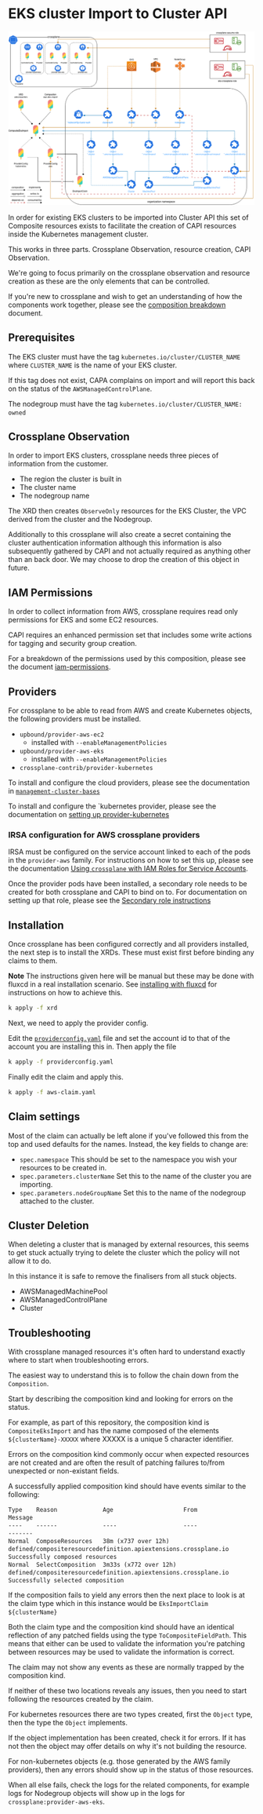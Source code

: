 # EKS cluster Import to Cluster API

![Crossplane to ClusterAPI relationships](./docs/images/crossplane-capi-relationships.png)

In order for existing EKS clusters to be imported into Cluster API this
set of Composite resources exists to facilitate the creation of CAPI resources
inside the Kubernetes management cluster.

This works in three parts. Crossplane Observation, resource creation, CAPI
Observation.

We're going to focus primarily on the crossplane observation and resource
creation as these are the only elements that can be controlled.

If you're new to crossplane and wish to get an understanding of how the
components work together, please see the [composition breakdown](./docs/composition-breakdown.md)
document.

## Prerequisites

The EKS cluster must have the tag `kubernetes.io/cluster/CLUSTER_NAME` where
`CLUSTER_NAME` is the name of your EKS cluster.

If this tag does not exist, CAPA complains on import and will report this back
on the status of the `AWSManagedControlPlane`.

The nodegroup must have the tag `kubernetes.io/cluster/CLUSTER_NAME: owned`

## Crossplane Observation

In order to import EKS clusters, crossplane needs three pieces of information
from the customer.

- The region the cluster is built in
- The cluster name
- The nodegroup name

The XRD then creates `ObserveOnly` resources for the EKS Cluster, the VPC
derived from the cluster and the Nodegroup.

Additionally to this crossplane will also create a secret containing the cluster
authentication information although this information is also subsequently
gathered by CAPI and not actually required as anything other than an back door.
We may choose to drop the creation of this object in future.

## IAM Permissions

In order to collect information from AWS, crossplane requires read only
permissions for EKS and some EC2 resources.

CAPI requires an enhanced permission set that includes some write actions for
tagging and security group creation.

For a breakdown of the permissions used by this composition, please see the
document [iam-permissions](./docs/iam-permissions.md).

## Providers

For crossplane to be able to read from AWS and create Kubernetes objects, the
following providers must be installed.

- `upbound/provider-aws-ec2`
  - installed with `--enableManagementPolicies`
- `upbound/provider-aws-eks`
  - installed with `--enableManagementPolicies`
- `crossplane-contrib/provider-kubernetes`

To install and configure the cloud providers, please see the documentation in
[`management-cluster-bases`](https://github.com/giantswarm/management-cluster-bases/tree/main/extras/crossplane)

To install and configure the `kubernetes provider, please see the documentation
on [setting up provider-kubernetes](./docs/install-kubernetes-provider.md)

### IRSA configuration for AWS crossplane providers

IRSA must be configured on the service account linked to each of the pods in the
`provider-aws` family. For instructions on how to set this up, please see the
documentation [Using `crossplane` with IAM Roles for Service Accounts](https://github.com/giantswarm/management-cluster-bases/tree/main/extras/crossplane/providers/upbound/aws#using-crossplane-with-iam-roles-for-service-accounts).

Once the provider pods have been installed, a secondary role needs to be created
for both crossplane and CAPI to bind on to. For documentation on setting up that
role, please see the [Secondary role instructions](./docs/secondary-role-instructions.md)

## Installation

Once crossplane has been configured correctly and all providers installed, the
next step is to  install the XRDs. These must exist first before binding any
claims to them.

**Note** The instructions given here will be manual but these may be done with
fluxcd in a real installation scenario. See [installing with fluxcd](./docs/installing-with-fluxcd.md)
for instructions on how to achieve this.

```bash
k apply -f xrd
```

Next, we need to apply the provider config.

Edit the [`providerconfig.yaml`](./providerconfig.yaml) file and set the account
id to that of the account you are installing this in. Then apply the file

```bash
k apply -f providerconfig.yaml
```

Finally edit the claim and apply this.

```bash
k apply -f aws-claim.yaml
```

## Claim settings

Most of the claim can actually be left alone if you've followed this from the
top and used defaults for the names. Instead, the key fields to change are:

- `spec.namespace` This should be set to the namespace you wish your resources
  to be created in.
- `spec.parameters.clusterName` Set this to the name of the cluster you are
  importing.
- `spec.parameters.nodeGroupName` Set this to the name of the nodegroup attached
  to the cluster.

## Cluster Deletion

When deleting a cluster that is managed by external resources, this seems to get
stuck actually trying to delete the cluster which the policy will not allow it
to do.

In this instance it is safe to remove the finalisers from all stuck objects.

- AWSManagedMachinePool
- AWSManagedControlPlane
- Cluster

## Troubleshooting

With crossplane managed resources it's often hard to understand exactly where
to start when troubleshooting errors.

The easiest way to understand this is to follow the chain down from the
`Composition`.

Start by describing the composition kind and looking for errors on the status.

For example, as part of this repository, the composition kind is
`CompositeEksImport` and has the name composed of the elements `${clusterName}-XXXXX`
where XXXXX is a unique 5 character identifier.

Errors on the composition kind commonly occur when expected resources are not
created and are often the result of patching failures to/from unexpected or
non-existant fields.

A successfully applied composition kind should have events similar to the
following:

```nohighlight
Type    Reason             Age                    From                                                             Message
----    ------             ----                   ----                                                             -------
Normal  ComposeResources   38m (x737 over 12h)    defined/compositeresourcedefinition.apiextensions.crossplane.io  Successfully composed resources
Normal  SelectComposition  3m33s (x772 over 12h)  defined/compositeresourcedefinition.apiextensions.crossplane.io  Successfully selected composition
```

If the composition fails to yield any errors then the next place to look is at
the claim type which in this instance would be `EksImportClaim ${clusterName}`

Both the claim type and the composition kind should have an identical reflection
of any patched fields using the type `ToCompositeFieldPath`. This means that
either can be used to validate the information you're patching between resources
may be used to validate the information is correct.

The claim may not show any events as these are normally trapped by the
composition kind.

If neither of these two locations reveals any issues, then you need to start
following the resources created by the claim.

For kubernetes resources there are two types created, first the `Object` type,
then the type the `Object` implements.

If the object implementation has been created, check it for errors. If it has not
then the object may offer details on why it's not building the resource.

For non-kubernetes objects (e.g. those generated by the AWS family providers),
then any errors should show up in the status of those resources.

When all else fails, check the logs for the related components, for example
logs for Nodegroup objects will show up in the logs for
`crossplane:provider-aws-eks`.
